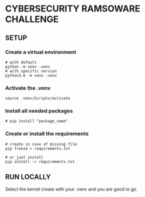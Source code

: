 # CYBERSECURITY RAMSOWARE CHALLENGE

## SETUP

### Create a virtual environment

```shell
# with default
python -m venv .venv
# with specific version
python3.6 -m venv .venv
```

### Activate the .venv

```shell
source .venv/Scripts/activate
```

### Install all needed packages

```shell
# pip install "package_name"
```

### Create or install the requirements

```shell
# create in case of missing file
pip freeze > requirements.txt

# or just install
pip install -r requirements.txt
```

## RUN LOCALLY

Select the kernel create with your .venv and you are good to go.

